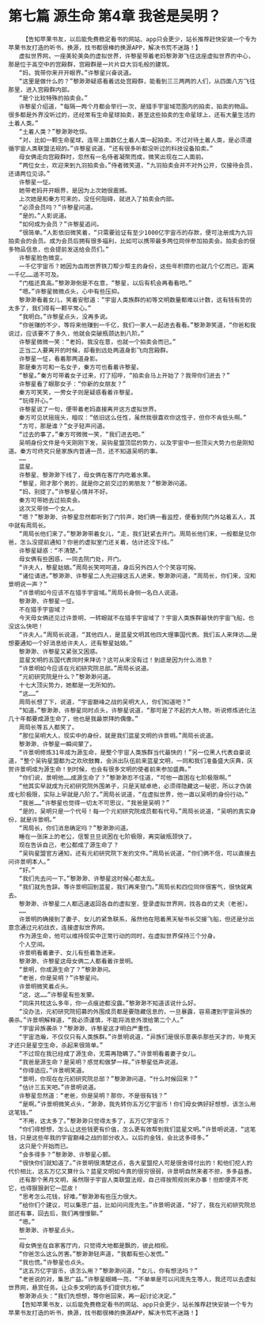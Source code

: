 # 第七篇 源生命 第4章 我爸是吴明？
        【告知苹果书友，以后能免费稳定看书的网站、app只会更少，站长推荐赶快安装一个专为苹果书友打造的听书，换源，找书都很棒的换源APP，解决书荒不迷路！】
       虚拟世界网，一座美轮美奂的虚拟世界，许黎星带着老妈黎渺渺飞往这座虚拟世界的中心，那是位于高空中的宫殿群，宫殿群是一片片巨大羽毛般的建筑。
       “妈，我带你来开开眼界。”许黎星兴奋说道。
       “这里是做什么的？”黎渺渺疑惑看着远处宫殿群，能看到三三两两的人们，从四面八方飞往那里，进入宫殿群内部。
       “是个比较特殊的拍卖会。”
       许黎星介绍道，“每隔一两个月都会举行一次，是猎手宇宙域范围内的拍卖，拍卖的物品。很多都是外界没听过的，还经常有生命星球拍卖，甚至这些拍卖的生命星球上，还有大量生活的土着人类。”
       “土着人类？”黎渺渺吃惊。
       “对，比如一颗生命星球，连带上面数亿土着人类一起拍卖。不过对待土着人类，是必须遵循宇宙人类联盟法规的。”许黎星说道，“还有很多听都没听过的科技设备拍卖。”
       母女俩走向宫殿群时，忽然有一名侍者凝聚而成，微笑出现在二人面前。
       “两位女士，欢迎来到九羽拍卖会。”侍者微笑道，“九羽拍卖会并不对外公开，仅接待会员，还请两位见谅。”
       许黎星一怔。
       她带老妈开开眼界，是因为上次她很震撼。
       上次她是和秦方可来的，没任何阻碍，就进入了拍卖会内部。
       “必须会员吗？”许黎星问道。
       “是的。”人影说道。
       “如何成为会员？”许黎星追问。
       “很简单。”人影依旧微笑着，“只需要验证有至少1000亿宇宙币的存款，便可注册成为九羽拍卖会的会员。成为会员后拥有很多福利，比如可以携带最多两位同伴参加拍卖会。拍卖会的很多物品信息，也会提前发送给会员们。”
       许黎星脸色微变。
       一千亿宇宙币？她因为血雨世界铁刀帮少帮主的身份，这些年积攒的也就几个亿而已。距离一千亿……遥不可及。
       “门槛还真高。”黎渺渺倒是不在意，“黎星，以后有机会再看看吧。”
       “嗯。”许黎星微微点头，心中有些压抑。
       黎渺渺看着女儿，笑着安慰道：“宇宙人类族群的初等文明数量都难以计数，这有钱有势的太多了，我们得有一颗平常心。”
       “我明白。”许黎星点头，没再多说。
       “你爸赚的不少，等将来他赚到一千亿，我们一家人一起进去看看。”黎渺渺笑道，“你爸和我说过，应该要不了多久，他就会突破瓶颈达到八阶。”
       许黎星微微一笑：“老妈，我没在意，也就一个拍卖会而已。”
       正当二人要离开的时候，却看到远处两道身影飞向宫殿群。
       许黎星一怔，看着那两道身影。
       那是秦方可和一名女子，秦方可也看着许黎星。
       “黎星。”秦方可带着女子过来，打了招呼，“拍卖会马上开始了？我带你们进去？”
       许黎星看了眼那女子：“你新的女朋友？”
       秦方可笑笑，一旁女子则是疑惑看着许黎星。
       “玩得开心。”
       许黎星说了一句，便带着老妈直接离开这方虚拟世界。
       秦方可见状摇摇头，暗叹：“依旧这么任性，虽然我很喜欢你这性子，但你不肯低头啊。”
       “方可，那是谁？”女子轻声问道。
       “过去的事了。”秦方可微微一笑，“我们进去吧。”
       吴明身份文件是今天刚刚下发，吴钩星盟顶层的势力，以及宇宙中一些顶尖大势力也是刚知道。秦方可终究只是家族内普通一员，还不知道吴明的事。
       ……
       蓝星。
       许黎星、黎渺渺下线了，母女俩在客厅内吃着水果。
       “黎星，刚才那个男的，就是你之前交过的男朋友？”黎渺渺问道。
       “妈，别提了。”许黎星心情并不好。
       秦方可带她去过拍卖会。
       这次又带领一个女人。
       “嗯？”黎渺渺、许黎星忽然都听到了门铃声，她们俩一看监控，便看到院门外站着五人，其中就有周局长。
       “周局长他们来了。”黎渺渺带着女儿，“走，我们赶紧去开门。周局长他们来，一般都是见你爸，怎么没提前通知？你爸的虚拟室门还关着，估计还没下线。”
       许黎星疑惑：“不清楚。”
       母女俩有些困惑，一同去院门处，开门。
       “许夫人，黎星姑娘。”周局长笑呵呵道，身后另外四人个个笑容可掬。
       “诸位请进。”黎渺渺、许黎星二人先迎接这五人进来，黎渺渺问道，“周局长，你们来，没和景明说一声？”
       “许景明如今应该不在猎手宇宙域。”周局长身侧一名白人说道。
       黎渺渺、许黎星一怔。
       不在猎手宇宙域？
       今天母女俩还见过许景明，一转眼就不在猎手宇宙域了？宇宙人类族群最快的宇宙飞船，也没这么快吧！
       “许夫人。”周局长说道，“其他四人，是蓝星文明其他四大理事国代表。我们五人来拜访……是想要通知一个好消息给许夫人，还有黎星姑娘。”
       黎渺渺、许黎星又紧张又困惑。
       蓝星文明的五国代表同时来拜访？这可从来没有过！到底是因为什么消息？
       “许景明如今应该在元初研究院总部。”周局长说道。
       “元初研究院是什么？”黎渺渺问道。
       十七大顶尖势力，她都是一无所知的。
       “这……”
       周局长想了下，说道，“宇宙巅峰之战的吴明大人，你们知道吧？”
       “知道。”黎渺渺、许黎星同时点头，许黎星说道，“那可是了不起的大人物，听说修炼进化法几十年都要成源生命了，他也是我最崇拜的偶像。”
       周局长等五人都笑了。
       “那位吴明大人，现实中的身份，就是我们蓝星文明的许景明。”周局长说道。
       黎渺渺、许黎星一瞬间蒙了。
       “许景明修炼31年成为源生命，是整个宇宙人类族群当代最快的！”另一位黑人代表自豪说道，“整个吴钩星盟都为之欢欣鼓舞，会派出队伍前来蓝星文明，一同和我们准备盛大庆典，庆贺许景明成为源生命！到时候，也会有很多文明的使者前来参加盛典。”
       “你们说，景明他……成源生命了？”黎渺渺忍不住道，“可他一直困在七阶极限啊。”
       “他其实早就成为元初研究院外围弟子，只是天赋卓绝，必须得隐藏这一秘密，所以才伪装成七阶极限，实际上早就是八阶了。”周局长说道，“在虚拟世界，他一直以吴明的身份行动。”
       “我爸……”许黎星也觉得一切太不可思议，“我爸是吴明？”
       “是的，吴明只是一个代号！每一个元初研究院成员都有代号。”周局长说道，“吴明的真实身份，就是许景明。”
       “周局长，你们消息确定吗？”黎渺渺问道。
       睡在一张床上的老公，信誓旦旦说困在七阶极限，离突破瓶颈快了。
       现在告诉自己，老公都成了源生命了？
       “吴钩星盟官方通知，还有元初研究院下发的文件。”周局长说道，“你们俩不信，可以直接去问许景明本人。”
       “好。”
       “我们先去问一下。”黎渺渺、许黎星这时候心都太乱。
       “我们就先告辞。等许景明回到蓝星，我们再来登门。”周局长和四位同伴很客气，很快就离去。
       黎渺渺、许黎星二人都迅速返回各自的虚拟室，登录虚拟世界网，找各自的丈夫（老爸）。
       ……
       许景明的确接到了妻子、女儿的紧急联系，虽然他在陪着黑天秘书长交接飞船，但还是分出意念通过元初战衣，连接虚拟世界网。
       作为源生命，他可以维持现实中正常行动的同时，在虚拟世界保持三个分身。
       个人空间。
       许景明看着妻子、女儿有些着急进来。
       黎渺渺、许黎星这母女俩二人都看着许景明。
       “景明，你成源生命了？”黎渺渺问。
       “老爸，你是吴明？”许黎星问。
       许景明微笑着点头。
       “这，这……”许黎星有些发蒙。
       “同床共枕这么多年，你一点痕迹都没露。”黎渺渺不知道该说什么好。
       “没办法，元初研究院招募的外围成员都是要隐藏信息的，一旦暴露，容易遭到宇宙异族的袭杀。”许景明解释道，“我必须谨慎，不能将消息外泄给第二个人。”
       “宇宙异族袭杀？”黎渺渺、许黎星这才明白严重性。
       “宇宙浩瀚，不仅仅只有人类族群。”许景明说道，“异族们是很乐意袭杀那些天才的，毕竟天才还只是星空生命，杀起来很简单。”
       “不过现在我已经成了源生命，无需再隐瞒了。”许景明看着妻子女儿。
       “我爸是源生命？是吴明？感觉和做梦一样。”许黎星低声说道。
       “你得适应。”许景明笑道。
       “景明，你现在在元初研究院总部？”黎渺渺问道，“什么时候回来？”
       “估计三五天吧。”许景明说道。
       许黎星忽然道：“老爸，你是吴明？那你，不是很有钱？”
       “是啊。”许景明微笑点头，“渺渺，我先转你五万亿宇宙币！你们母女俩好好想想，该怎么用这笔钱。”
       “不用，这太多了。”黎渺渺只觉得太多了，五万亿宇宙币？
       “你们得想想，怎么让这些钱更有价值，怎么更有效帮到我们蓝星文明。”许景明说道，“这笔钱，只是这些年我的宇宙巅峰之战的部分收入。以后的金钱，会比这多得多。”
       这只是个开始而已。
       “会多得多？”黎渺渺、许黎星心颤。
       “很快你们就知道了。”许景明很清楚这点，各大星盟挖人可是很舍得付出的！和他们挖人的代价相比，这五万亿又算什么？蓝星文明如今真的很穷很弱，许景明自然来者不拒，多多益善。
       还有那个黑月文明，虽然限于宇宙人类联盟法规，自己得按照规则来办事！但即便弄不死它，也得狠狠剥它一层皮！
       “思考怎么花钱，好难。”黎渺渺有些压力很大。
       “给你们个建议，可以集思广益，比如问问庞先生。”许景明说道，“好了，我在元初研究院总部还有事，回去后，我们再慢慢聊。”
       “嗯。”
       黎渺渺、许黎星点头。
       ……
       母女俩坐在自家客厅内，只觉得大地都是飘的，彼此相视。
       “你爸怎么这么厉害。”黎渺渺轻声道，“我都有些心发慌。”
       “我也慌。”许黎星也点头。
       “这五万亿宇宙币，该怎么用？”黎渺渺问道，“女儿，你有想法吗？”
       “老爸说的对，集思广益。”许黎星眼睛一亮，“不单单是可以问庞先生等人，我还可以去虚拟世界网，悬赏任务。让众多文明的高手们提供方桉。”
       黎渺渺点头：“我们先想想，等你爸回来，再一起讨论决定。”
       【告知苹果书友，以后能免费稳定看书的网站、app只会更少，站长推荐赶快安装一个专为苹果书友打造的听书，换源，找书都很棒的换源APP，解决书荒不迷路！】